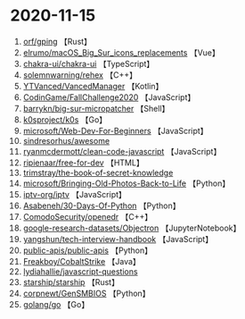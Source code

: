 # 2020-11-15

1. [orf/gping](https://github.com/orf/gping) 【Rust】
2. [elrumo/macOS_Big_Sur_icons_replacements](https://github.com/elrumo/macOS_Big_Sur_icons_replacements) 【Vue】
3. [chakra-ui/chakra-ui](https://github.com/chakra-ui/chakra-ui) 【TypeScript】
4. [solemnwarning/rehex](https://github.com/solemnwarning/rehex) 【C++】
5. [YTVanced/VancedManager](https://github.com/YTVanced/VancedManager) 【Kotlin】
6. [CodinGame/FallChallenge2020](https://github.com/CodinGame/FallChallenge2020) 【JavaScript】
7. [barrykn/big-sur-micropatcher](https://github.com/barrykn/big-sur-micropatcher) 【Shell】
8. [k0sproject/k0s](https://github.com/k0sproject/k0s) 【Go】
9. [microsoft/Web-Dev-For-Beginners](https://github.com/microsoft/Web-Dev-For-Beginners) 【JavaScript】
10. [sindresorhus/awesome](https://github.com/sindresorhus/awesome) 
11. [ryanmcdermott/clean-code-javascript](https://github.com/ryanmcdermott/clean-code-javascript) 【JavaScript】
12. [ripienaar/free-for-dev](https://github.com/ripienaar/free-for-dev) 【HTML】
13. [trimstray/the-book-of-secret-knowledge](https://github.com/trimstray/the-book-of-secret-knowledge) 
14. [microsoft/Bringing-Old-Photos-Back-to-Life](https://github.com/microsoft/Bringing-Old-Photos-Back-to-Life) 【Python】
15. [iptv-org/iptv](https://github.com/iptv-org/iptv) 【JavaScript】
16. [Asabeneh/30-Days-Of-Python](https://github.com/Asabeneh/30-Days-Of-Python) 【Python】
17. [ComodoSecurity/openedr](https://github.com/ComodoSecurity/openedr) 【C++】
18. [google-research-datasets/Objectron](https://github.com/google-research-datasets/Objectron) 【JupyterNotebook】
19. [yangshun/tech-interview-handbook](https://github.com/yangshun/tech-interview-handbook) 【JavaScript】
20. [public-apis/public-apis](https://github.com/public-apis/public-apis) 【Python】
21. [Freakboy/CobaltStrike](https://github.com/Freakboy/CobaltStrike) 【Java】
22. [lydiahallie/javascript-questions](https://github.com/lydiahallie/javascript-questions) 
23. [starship/starship](https://github.com/starship/starship) 【Rust】
24. [corpnewt/GenSMBIOS](https://github.com/corpnewt/GenSMBIOS) 【Python】
25. [golang/go](https://github.com/golang/go) 【Go】
